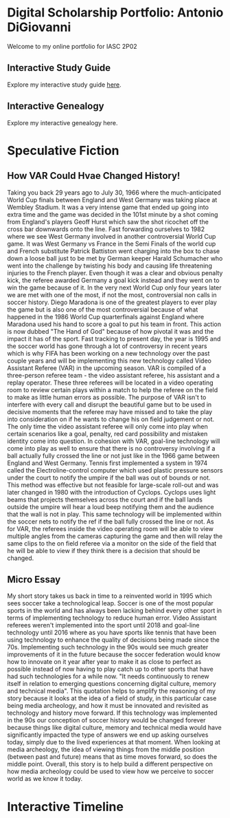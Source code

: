 # Digital Scholarship Portfolio: Antonio DiGiovanni

Welcome to my online portfolio for IASC 2P02

## Interactive Study Guide

Explore my interactive study guide [here](2P02Team1InteractiveStudyGuide.html).

## Interactive Genealogy

Explore my interactive genealogy here.

# Speculative Fiction

## How VAR Could Hvae Changed History!
  Taking you back 29 years ago to July 30, 1966 where the much-anticipated World Cup finals between England and West Germany was taking place at Wembley Stadium. It was a very intense game that ended up going into extra time and the game was decided in the 101st minute by a shot coming from England's players Geoff Hurst which saw the shot ricochet off the cross bar downwards onto the line. Fast forwarding ourselves to 1982 where we see West Germany involved in another controversial World Cup game. It was West Germany vs France in the Semi Finals of the world cup and French substitute Patrick Battiston went charging into the box to chase down a loose ball just to be met by German keeper Harald Schumacher who went into the challenge by twisting his body and causing life threatening injuries to the French player. Even though it was a clear and obvious penalty kick, the referee awarded Germany a goal kick instead and they went on to win the game because of it. In the very next World Cup only four years later we are met with one of the most, if not the most, controversial non calls in soccer history. Diego Maradona is one of the greatest players to ever play the game but is also one of the most controversial because of what happened in the 1986 World Cup quarterfinals against England where Maradona used his hand to score a goal to put his team in front. This action is now dubbed "The Hand of God" because of how pivotal it was and the impact it has of the sport. 
  Fast tracking to present day, the year is 1995 and the soccer world has gone through a lot of controversy in recent years which is why FIFA has been working on a new technology over the past couple years and will be implementing this new technology called Video Assistant Referee (VAR) in the upcoming season. VAR is compiled of a three-person referee team - the video assistant referee, his assistant and a replay operator. These three referees will be located in a video operating room to review certain plays within a match to help the referee on the field to make as little human errors as possible. The purpose of VAR isn't to interfere with every call and disrupt the beautiful game but to be used in decisive moments that the referee may have missed and to take the play into consideration on if he wants to change his on field judgement or not. The only time the video assistant referee will only come into play when certain scenarios like a goal, penalty, red card possibility and mistaken identity come into question. In cohesion with VAR, goal-line technology will come into play as well to ensure that there is no controversy involving if a ball actually fully crossed the line or not just like in the 1966 game between England and West Germany. 
  Tennis first implemented a system in 1974 called the Electroline-control computer which used plastic pressure sensors under the court to notify the umpire if the ball was out of bounds or not. This method was effective but not feasible for large-scale roll-out and was later changed in 1980 with the introduction of Cyclops. Cyclops uses light beams that projects themselves across the court and if the ball lands outside the umpire will hear a loud beep notifying them and the audience that the wall is not in play. This same technology will be implemented within the soccer nets to notify the ref if the ball fully crossed the line or not. As for VAR, the referees inside the video operating room will be able to view multiple angles from the cameras capturing the game and then will relay the same clips to the on field referee via a monitor on the side of the field that he will be able to view if they think there is a decision that should be changed. 

## Micro Essay
  My short story takes us back in time to a reinvented world in 1995 which sees soccer take a technological leap. Soccer is one of the most popular sports in the world and has always been lacking behind every other sport in terms of implementing technology to reduce human error. Video Assistant referees weren't implemented into the sport until 2018 and goal-line technology until 2016 where as you have sports like tennis that have been using technology to enhance the quality of decisions being made since the 70s. Implementing such technology in the 90s would see much greater improvements of it in the future because the soccer federation would know how to innovate on it year after year to make it as close to perfect as possible instead of now having to play catch up to other sports that have had such technologies for a while now. "It needs continuously to renew itself in relation to emerging questions concerning digital culture, memory and technical media". This quotation helps to amplify the reasoning of my story because it looks at the idea of a field of study, in this particular case being media archeology, and how it must be innovated and revisited as technology and history move forward. If this technology was implemented in the 90s our conception of soccer history would be changed forever because things like digital culture, memory and technical media would have significantly impacted the type of answers we end up asking ourselves today, simply due to the lived experiences at that moment. When looking at media archeology, the idea of viewing things from the middle position (between past and future) means that as time moves forward, so does the middle point. Overall, this story is to help build a different perspective on how media archeology could be used to view how we perceive to soccer world as we know it today.
# Interactive Timeline
